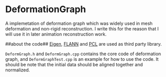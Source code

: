 DeformationGraph
================

A implemetation of deformation graph which was widely used in mesh deformation and non-rigid reconstruction. I write this for the reason that I will use it in later animation reconstruction work.

##about the code##
[Eigen](http://eigen.tuxfamily.org), [FLANN](http://www.cs.ubc.ca/~mariusm/index.php/FLANN/FLANN) and [PCL](http://www.pointclouds.org/) are used as third party library.

`DeformGraph.h` and `DeformGraph.cpp` contains the core code of deformation
graph, and `DeformGraphTest.cpp` is an example for how to use the code. It
should be note that the initial data should be aligned together and normalized.


